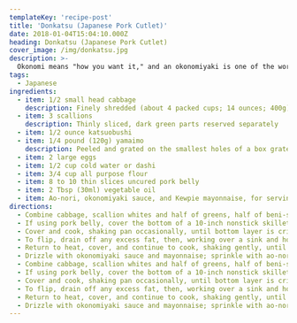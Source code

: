 ```yaml
---
templateKey: 'recipe-post'
title: 'Donkatsu (Japanese Pork Cutlet)'
date: 2018-01-04T15:04:10.000Z
heading: Donkatsu (Japanese Pork Cutlet)
cover_image: /img/donkatsu.jpg
description: >-
  Okonomi means "how you want it," and an okonomiyaki is one of the world's most infinitely adaptable dishes. The shredded or chopped cabbage in the base is a given, but beyond that, you can add whatever you'd like to the batter. Once you've got a few Japanese staples in your pantry (all of which have a shelf life of forever), making it at home is cheap, quick, easy, and filling. Best of all, it's great for using up leftovers.
tags:
  - Japanese
ingredients:
  - item: 1/2 small head cabbage
    description: Finely shredded (about 4 packed cups; 14 ounces; 400g)
  - item: 3 scallions
    description: Thinly sliced, dark green parts reserved separately
  - item: 1/2 ounce katsuobushi
  - item: 1/4 pound (120g) yamaimo
    description: Peeled and grated on the smallest holes of a box grater
  - item: 2 large eggs
  - item: 1/2 cup cold water or dashi
  - item: 3/4 cup all purpose flour
  - item: 8 to 10 thin slices uncured pork belly
  - item: 2 Tbsp (30ml) vegetable oil
  - item: Ao-nori, okonomiyaki sauce, and Kewpie mayonnaise, for serving
directions:
  - Combine cabbage, scallion whites and half of greens, half of beni-shoga, 3/4 of katsuobushi, yamaimo, eggs, and water (or dashi) in a large bowl. Sprinkle with flour. Stir with a fork and beat heavily until a thick batter with plenty of bubbles forms. Set aside.
  - If using pork belly, cover the bottom of a 10-inch nonstick skillet with pork belly and set over medium heat. Add okonomiyaki mixture and spread into an even layer with a fork. If not using pork belly, heat vegetable oil in skillet over medium heat until shimmering. Add okonomiyaki mixture and spread into an even layer with a fork.
  - Cover and cook, shaking pan occasionally, until bottom layer is crisp and well browned, about 10 minutes, lowering heat as necessary if cabbage threatens to burn.
  - To flip, drain off any excess fat, then, working over a sink and holding the lid tightly against pan with a pot holder, flip entire pan and lid over so that okonomiyaki transfers to pan lid. Remove pan, then carefully slide okonomiyaki off lid and back into pan, browned side up.
  - Return to heat, cover, and continue to cook, shaking gently, until both sides are browned and okonomiyaki is not runny but still custardy and tender in the center, about 8 minutes longer. Transfer to a serving platter, pork side up.
  - Drizzle with okonomiyaki sauce and mayonnaise; sprinkle with ao-nori, remaining beni-shoga, remaining katsuobushi, and remaining scallion greens; and serve immediately off of a communal plate.
  - Combine cabbage, scallion whites and half of greens, half of beni-shoga, 3/4 of katsuobushi, yamaimo, eggs, and water (or dashi) in a large bowl. Sprinkle with flour. Stir with a fork and beat heavily until a thick batter with plenty of bubbles forms. Set aside.
  - If using pork belly, cover the bottom of a 10-inch nonstick skillet with pork belly and set over medium heat. Add okonomiyaki mixture and spread into an even layer with a fork. If not using pork belly, heat vegetable oil in skillet over medium heat until shimmering. Add okonomiyaki mixture and spread into an even layer with a fork.
  - Cover and cook, shaking pan occasionally, until bottom layer is crisp and well browned, about 10 minutes, lowering heat as necessary if cabbage threatens to burn.
  - To flip, drain off any excess fat, then, working over a sink and holding the lid tightly against pan with a pot holder, flip entire pan and lid over so that okonomiyaki transfers to pan lid. Remove pan, then carefully slide okonomiyaki off lid and back into pan, browned side up.
  - Return to heat, cover, and continue to cook, shaking gently, until both sides are browned and okonomiyaki is not runny but still custardy and tender in the center, about 8 minutes longer. Transfer to a serving platter, pork side up.
  - Drizzle with okonomiyaki sauce and mayonnaise; sprinkle with ao-nori, remaining beni-shoga, remaining katsuobushi, and remaining scallion greens; and serve immediately off of a communal plate.
---
```

